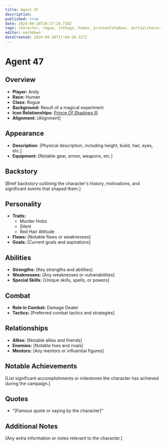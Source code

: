```yaml
---
title: Agent 47
description: 
published: true
date: 2024-09-20T19:17:24.716Z
tags: character, rogue, 13thage, human, princeofshadows, martialcharacter
editor: markdown
dateCreated: 2024-09-20T17:04:28.327Z
---
```


# Agent 47

## Overview
- **Player:** Andy
- **Race:** Human
- **Class:** Rogue
- **Background:** Result of a magical experiment
- **Icon Relationships:** [Prince Of Shadows III](#princeofshadows)
- **Alignment:** [Alignment]

## Appearance
- **Description:** [Physical description, including height, build, hair, eyes, etc.]
- **Equipment:** [Notable gear, armor, weapons, etc.]

## Backstory
[Brief backstory outlining the character's history, motivations, and significant events that shaped them.]

## Personality
- **Traits:**
  - Murder Hobo
  - Silent
  - Red Hair Attitude
- **Flaws:** [Notable flaws or weaknesses]
- **Goals:** [Current goals and aspirations]

## Abilities
- **Strengths:** [Key strengths and abilities]
- **Weaknesses:** [Any weaknesses or vulnerabilities]
- **Special Skills:** [Unique skills, spells, or powers]

## Combat
- **Role in Combat:** Damage Dealer
- **Tactics:** [Preferred combat tactics and strategies]

## Relationships
- **Allies:** [Notable allies and friends]
- **Enemies:** [Notable foes and rivals]
- **Mentors:** [Any mentors or influential figures]

## Notable Achievements
[List significant accomplishments or milestones the character has achieved during the campaign.]

## Quotes
- "[Famous quote or saying by the character]"


## Additional Notes
[Any extra information or notes relevant to the character.]
